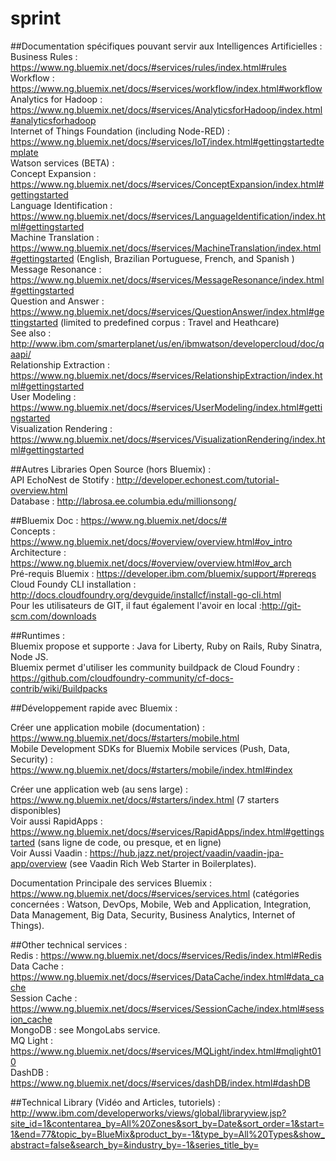 sprint
======
  
##Documentation spécifiques pouvant servir aux Intelligences Artificielles :   
Business Rules : https://www.ng.bluemix.net/docs/#services/rules/index.html#rules   
Workflow : https://www.ng.bluemix.net/docs/#services/workflow/index.html#workflow   
Analytics for Hadoop : https://www.ng.bluemix.net/docs/#services/AnalyticsforHadoop/index.html#analyticsforhadoop   
Internet of Things Foundation (including Node-RED) :    https://www.ng.bluemix.net/docs/#services/IoT/index.html#gettingstartedtemplate   
Watson services (BETA) :   
  Concept Expansion : https://www.ng.bluemix.net/docs/#services/ConceptExpansion/index.html#gettingstarted   
  Language Identification : https://www.ng.bluemix.net/docs/#services/LanguageIdentification/index.html#gettingstarted   
  Machine Translation : https://www.ng.bluemix.net/docs/#services/MachineTranslation/index.html#gettingstarted (English, Brazilian Portuguese, French, and Spanish )   
  Message Resonance : https://www.ng.bluemix.net/docs/#services/MessageResonance/index.html#gettingstarted   
  Question and Answer : https://www.ng.bluemix.net/docs/#services/QuestionAnswer/index.html#gettingstarted (limited to predefined corpus : Travel and Heathcare)   
        See also : http://www.ibm.com/smarterplanet/us/en/ibmwatson/developercloud/doc/qaapi/   
  Relationship Extraction : https://www.ng.bluemix.net/docs/#services/RelationshipExtraction/index.html#gettingstarted   
  User Modeling  : https://www.ng.bluemix.net/docs/#services/UserModeling/index.html#gettingstarted   
  Visualization Rendering : https://www.ng.bluemix.net/docs/#services/VisualizationRendering/index.html#gettingstarted   
  
##Autres Libraries Open Source (hors Bluemix) :   
API EchoNest de Stotify : http://developer.echonest.com/tutorial-overview.html   
Database :  http://labrosa.ee.columbia.edu/millionsong/   
  
##Bluemix
Doc : https://www.ng.bluemix.net/docs/#   
Concepts : https://www.ng.bluemix.net/docs/#overview/overview.html#ov_intro   
Architecture : https://www.ng.bluemix.net/docs/#overview/overview.html#ov_arch   
Pré-requis Bluemix : https://developer.ibm.com/bluemix/support/#prereqs   
Cloud Foundy CLI installation : http://docs.cloudfoundry.org/devguide/installcf/install-go-cli.html   
Pour les utilisateurs de GIT, il faut également l'avoir en local  :http://git-scm.com/downloads   
   
    
##Runtimes :   
Bluemix propose et supporte : Java for Liberty, Ruby on Rails, Ruby Sinatra, Node JS.    
Bluemix permet d'utiliser les community buildpack de Cloud Foundry :    https://github.com/cloudfoundry-community/cf-docs-contrib/wiki/Buildpacks    
   
     
##Développement rapide avec Bluemix :   
   
Créer une application mobile (documentation) : https://www.ng.bluemix.net/docs/#starters/mobile.html    
Mobile Development SDKs for Bluemix Mobile services (Push, Data, Security) :    https://www.ng.bluemix.net/docs/#starters/mobile/index.html#index    
   
  
Créer une application web (au sens large) : https://www.ng.bluemix.net/docs/#starters/index.html (7 starters disponibles)   
Voir aussi RapidApps : https://www.ng.bluemix.net/docs/#services/RapidApps/index.html#gettingstarted (sans ligne de code, ou presque, et en ligne)   
Voir Aussi Vaadin :  https://hub.jazz.net/project/vaadin/vaadin-jpa-app/overview (see Vaadin Rich Web Starter in Boilerplates).    
   
   
Documentation Principale des services Bluemix : https://www.ng.bluemix.net/docs/#services/services.html (catégories concernées : Watson, DevOps, Mobile, Web and Application, Integration, Data Management, Big Data, Security, Business Analytics, Internet of Things).    
   
##Other technical services :   
Redis : https://www.ng.bluemix.net/docs/#services/Redis/index.html#Redis    
Data Cache : https://www.ng.bluemix.net/docs/#services/DataCache/index.html#data_cache    
Session Cache : https://www.ng.bluemix.net/docs/#services/SessionCache/index.html#session_cache   
MongoDB : see MongoLabs service.   
MQ Light : https://www.ng.bluemix.net/docs/#services/MQLight/index.html#mqlight010   
DashDB : https://www.ng.bluemix.net/docs/#services/dashDB/index.html#dashDB   
   
   
##Technical Library (Vidéo and Articles, tutoriels) :    http://www.ibm.com/developerworks/views/global/libraryview.jsp?site_id=1&contentarea_by=All%20Zones&sort_by=Date&sort_order=1&start=1&end=77&topic_by=BlueMix&product_by=-1&type_by=All%20Types&show_abstract=false&search_by=&industry_by=-1&series_title_by=   
   
